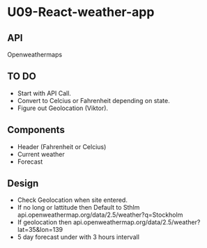 # U09-React-weather-app

## API
Openweathermaps

## TO DO
- Start with API Call.
- Convert to Celcius or Fahrenheit depending on state.
- Figure out Geolocation (Viktor).

## Components
- Header (Fahrenheit or Celcius)
- Current weather
- Forecast

## Design
- Check Geolocation when site entered.
- If no long or lattitude then Default to Sthlm
api.openweathermap.org/data/2.5/weather?q=Stockholm
- If geolocation then
api.openweathermap.org/data/2.5/weather?lat=35&lon=139
- 5 day forecast under with 3 hours intervall